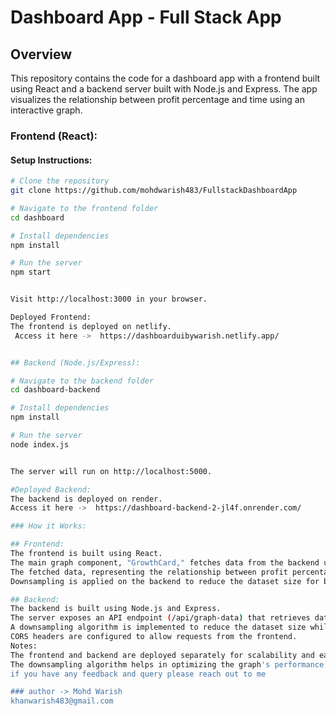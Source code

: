 # Dashboard App - Full Stack App

## Overview

This repository contains the code for a dashboard app with a frontend built using React and a backend server built with Node.js and Express. The app visualizes the relationship between profit percentage and time using an interactive graph.

### Frontend (React):

#### Setup Instructions:

```bash
# Clone the repository
git clone https://github.com/mohdwarish483/FullstackDashboardApp

# Navigate to the frontend folder
cd dashboard

# Install dependencies
npm install

# Run the server
npm start


Visit http://localhost:3000 in your browser.

Deployed Frontend:
The frontend is deployed on netlify.
 Access it here ->  https://dashboarduibywarish.netlify.app/


## Backend (Node.js/Express):

# Navigate to the backend folder
cd dashboard-backend

# Install dependencies
npm install

# Run the server
node index.js


The server will run on http://localhost:5000.

#Deployed Backend:
The backend is deployed on render.
Access it here ->  https://dashboard-backend-2-jl4f.onrender.com/

### How it Works:

## Frontend:
The frontend is built using React.
The main graph component, "GrowthCard," fetches data from the backend using an Axios GET request.
The fetched data, representing the relationship between profit percentage and time, is visualized on an AreaChart using Recharts.
Downsampling is applied on the backend to reduce the dataset size for better performance.

## Backend:
The backend is built using Node.js and Express.
The server exposes an API endpoint (/api/graph-data) that retrieves data from a CSV file (dataset.csv).
A downsampling algorithm is implemented to reduce the dataset size while preserving essential trends and patterns.
CORS headers are configured to allow requests from the frontend.
Notes:
The frontend and backend are deployed separately for scalability and ease of maintenance.
The downsampling algorithm helps in optimizing the graph's performance, especially with large datasets.
if you have any feedback and query please reach out to me 

### author -> Mohd Warish
khanwarish483@gmail.com

